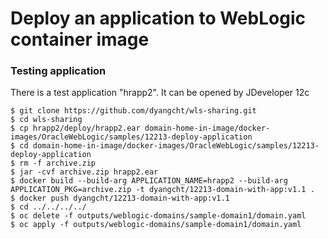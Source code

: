 # Deploy an application to WebLogic container image

### Testing application
There is a test application "hrapp2". It can be opened by JDeveloper 12c

```
$ git clone https://github.com/dyangcht/wls-sharing.git
$ cd wls-sharing
$ cp hrapp2/deploy/hrapp2.ear domain-home-in-image/docker-images/OracleWebLogic/samples/12213-deploy-application
$ cd domain-home-in-image/docker-images/OracleWebLogic/samples/12213-deploy-application
$ rm -f archive.zip
$ jar -cvf archive.zip hrapp2.ear
$ docker build --build-arg APPLICATION_NAME=hrapp2 --build-arg APPLICATION_PKG=archive.zip -t dyangcht/12213-domain-with-app:v1.1 .
$ docker push dyangcht/12213-domain-with-app:v1.1
$ cd ../../../../
$ oc delete -f outputs/weblogic-domains/sample-domain1/domain.yaml
$ oc apply -f outputs/weblogic-domains/sample-domain1/domain.yaml
```
